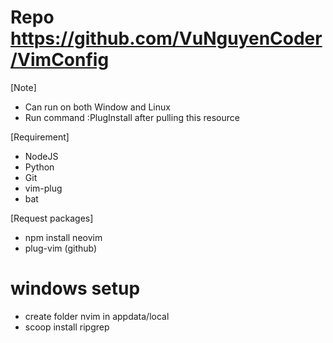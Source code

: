 # Repo https://github.com/VuNguyenCoder/VimConfig
[Note]
- Can run on both Window and Linux
- Run command :PlugInstall after pulling this resource

[Requirement]
- NodeJS
- Python
- Git
- vim-plug
- bat

[Request packages]
- npm install neovim
- plug-vim (github)

# windows setup
- create folder nvim in appdata/local
- scoop install ripgrep
